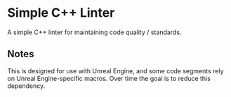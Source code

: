# Simple C++ Linter

A simple C++ linter for maintaining code quality / standards.

## Notes
This is designed for use with Unreal Engine, and some code segments rely on Unreal Engine-specific macros. Over time the goal is to reduce this dependency.